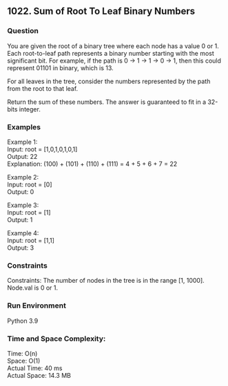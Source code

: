 ## 1022. Sum of Root To Leaf Binary Numbers

### Question
You are given the root of a binary tree where each node has a value 0 or 1. Each root-to-leaf path represents a binary number starting with the most significant bit. For example, if the path is 0 -> 1 -> 1 -> 0 -> 1, then this could represent 01101 in binary, which is 13.

For all leaves in the tree, consider the numbers represented by the path from the root to that leaf. 

Return the sum of these numbers. The answer is guaranteed to fit in a 32-bits integer.

### Examples
Example 1:  
Input: root = [1,0,1,0,1,0,1]  
Output: 22  
Explanation: (100) + (101) + (110) + (111) = 4 + 5 + 6 + 7 = 22

Example 2:  
Input: root = [0]  
Output: 0

Example 3:  
Input: root = [1]  
Output: 1

Example 4:  
Input: root = [1,1]  
Output: 3

### Constraints
Constraints:
The number of nodes in the tree is in the range [1, 1000].  
Node.val is 0 or 1.

### Run Environment
Python 3.9

### Time and Space Complexity:
Time: O(n)  
Space: O(1)  
Actual Time: 40 ms  
Actual Space: 14.3 MB